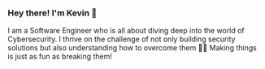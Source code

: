### Hey there! I'm Kevin 👋

I am a Software Engineer who is all about diving deep into the world of Cybersecurity. I thrive on the challenge of not only building security solutions but also understanding how to overcome them 👨‍💻 Making things is just as fun as breaking them!
